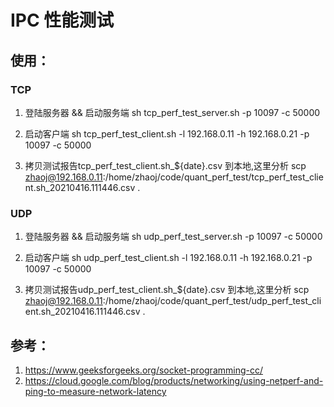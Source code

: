 # IPC 性能测试

## 使用：
### TCP
1. 登陆服务器 && 启动服务端 
sh tcp_perf_test_server.sh -p 10097 -c 50000

2. 启动客户端
sh tcp_perf_test_client.sh -l 192.168.0.11 -h 192.168.0.21 -p 10097 -c 50000

3. 拷贝测试报告tcp_perf_test_client.sh_${date}.csv 到本地,这里分析
scp zhaoj@192.168.0.11:/home/zhaoj/code/quant_perf_test/tcp_perf_test_client.sh_20210416.111446.csv .


### UDP
1. 登陆服务器 && 启动服务端 
sh udp_perf_test_server.sh -p 10097 -c 50000

2. 启动客户端
sh udp_perf_test_client.sh -l 192.168.0.11 -h 192.168.0.21 -p 10097 -c 50000

3. 拷贝测试报告udp_perf_test_client.sh_${date}.csv 到本地,这里分析
scp zhaoj@192.168.0.11:/home/zhaoj/code/quant_perf_test/udp_perf_test_client.sh_20210416.111446.csv .


## 参考： 
1. https://www.geeksforgeeks.org/socket-programming-cc/
2. https://cloud.google.com/blog/products/networking/using-netperf-and-ping-to-measure-network-latency
